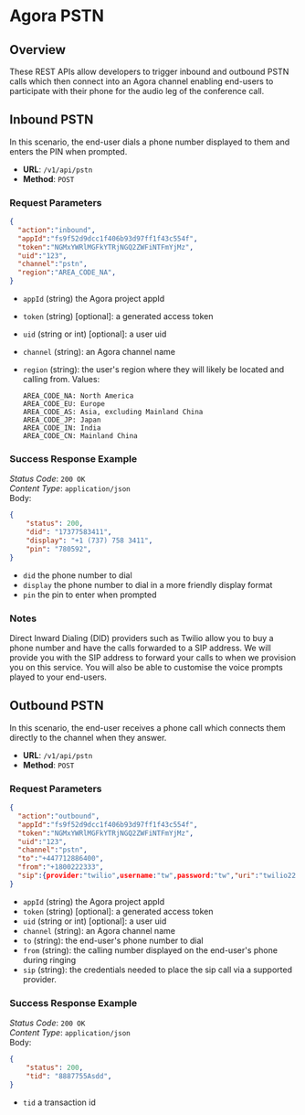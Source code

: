 # Agora PSTN 


## Overview    
These REST APIs allow developers to trigger inbound and outbound PSTN calls which then connect into an Agora channel enabling end-users to participate with their phone for the audio leg of the conference call.

## Inbound PSTN
In this scenario, the end-user dials a phone number displayed to them and enters the PIN when prompted.

- **URL**: `/v1/api/pstn`
- **Method**: `POST`

### Request Parameters
```json
{
  "action":"inbound", 
  "appId":"fs9f52d9dcc1f406b93d97ff1f43c554f",
  "token":"NGMxYWRlMGFkYTRjNGQ2ZWFiNTFmYjMz",
  "uid":"123",
  "channel":"pstn",
  "region":"AREA_CODE_NA",
}
```
- `appId` (string) the Agora project appId
- `token` (string) [optional]: a generated access token
- `uid` (string or int) [optional]: a user uid
- `channel` (string): an Agora channel name
- `region` (string): the user's region where they will likely be located and calling from. Values:

      AREA_CODE_NA: North America    
      AREA_CODE_EU: Europe    
      AREA_CODE_AS: Asia, excluding Mainland China    
      AREA_CODE_JP: Japan   
      AREA_CODE_IN: India   
      AREA_CODE_CN: Mainland China    

### Success Response Example
*Status Code*: `200 OK`    
*Content Type*: `application/json`    
Body:
```json
{  
    "status": 200,
    "did": "17377583411",
    "display": "+1 (737) 758 3411",
    "pin": "780592",
}
```    

- `did` the phone number to dial
- `display` the phone number to dial in a more friendly display format
- `pin` the pin to enter when prompted

### Notes
Direct Inward Dialing (DID) providers such as Twilio allow you to buy a phone number and have the calls forwarded to a SIP address. We will provide you with the SIP address to forward your calls to when we provision you on this service. You will also be able to customise the voice prompts played to your end-users. 


## Outbound PSTN
In this scenario, the end-user receives a phone call which connects them directly to the channel when they answer. 

- **URL**: `/v1/api/pstn`
- **Method**: `POST`

### Request Parameters
```json
{
  "action":"outbound", 
  "appId":"fs9f52d9dcc1f406b93d97ff1f43c554f",
  "token":"NGMxYWRlMGFkYTRjNGQ2ZWFiNTFmYjMz",
  "uid":"123",
  "channel":"pstn",
  "to":"+447712886400",
  "from":"+1800222333",
  "sip":{provider:"twilio",username:"tw",password:"tw","uri":"twilio22.pstn.ashburn.twilio.com"}
}
```
- `appId` (string) the Agora project appId
- `token` (string) [optional]: a generated access token
- `uid` (string or int) [optional]: a user uid
- `channel` (string): an Agora channel name
- `to` (string): the end-user's phone number to dial
- `from` (string): the calling number displayed on the end-user's phone during ringing
- `sip` (string): the credentials needed to place the sip call via a supported provider.


### Success Response Example
*Status Code*: `200 OK`    
*Content Type*: `application/json`    
Body:
```json
{  
    "status": 200,
    "tid": "8887755Asdd",
}
```
- `tid` a transaction id 

